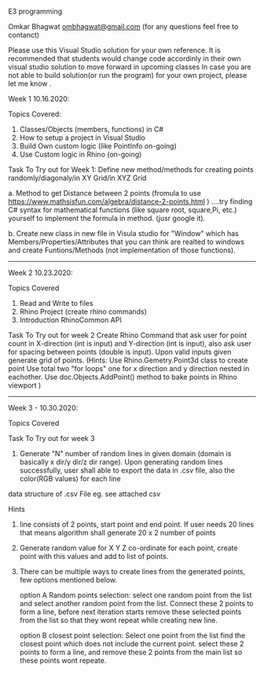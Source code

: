 E3 programming

Omkar Bhagwat ombhagwat@gmail.com (for any questions feel free to contanct)

Please use this Visual Studio solution for your own reference. It is recommended that students would change code accordinly in their own visual studio solution to move forward in upcoming classes In case you are not able to build solution(or run the program) for your own project, please let me know .

Week 1 10.16.2020:

Topics Covered:

1. Classes/Objects (members, functions) in C#
2. How to setup a project in Visual Studio
3. Build Own custom logic (like PointInfo on-going)
4. Use Custom logic in Rhino (on-going)

Task To Try out for Week 1:
Define new method/methods for creating points randomly/diagonaly/in XY Grid/in XYZ Grid

a. Method to get Distance between 2 points (fromula to use https://www.mathsisfun.com/algebra/distance-2-points.html )
....try finding C# syntax for mathematical functions (like square root, square,Pi, etc.) yourself to implement the formula in method. (jusr google it).

b. Create new class in new file in Visula studio for "Window" which has Members/Properties/Attributes that you can think are realted to windows and
create Funtions/Methods (not implementation of those functions).

---------------------------------------------------------------------------------------------------------------------------------------------------------------------------------------------------------------------------------------------------------------------------------------------------------------------------

Week 2 10.23.2020:

Topics Covered

1. Read and Write to files 
2. Rhino Project (create rhino commands)
3. Introduction RhinoCommon API

Task To Try out for week 2
Create Rhino Command that ask user for point count in X-direction (int is input) and Y-direction (int is input),
also ask user for spacing between points (double is input). Upon valid inputs given generate grid of points. 
(Hints: Use Rhino.Gemetry.Point3d class to create point Use total two "for loops" one for x direction and y direction nested in eachother.
Use doc.Objects.AddPoint() method to bake points in Rhino viewport )


---------------------------------------------------------------------------------------------------------------------------------------------------------------------------------------------------------------------------------------------------------------------------------------------------------------------------

Week 3 - 10.30.2020:

Topics Covered


Task To Try out for week 3
1) Generate "N" number of random lines in given domain (domain is basically x dir/y dir/z dir range). 
Upon generating random lines successfully, user shall able to export the data in .csv file, also the color(RGB values) for each line

data structure of .csv File
eg. see attached csv


Hints
1) line consists of 2 points, start point and end point. If user needs 20 lines that means algorithm shall generate 20 x 2 number of points 
2) Generate random value for X Y Z co-ordinate for each point, create point with this values and add to list of points.

3) There can be multiple ways to create lines from the generated points, few options mentioned below.	

			
	option A Random points selection:  select one random point from the list and select another random point from the list. 
					   Connect these 2 points to form a line, before next iteration starts
					   remove these selected points from the list so that they wont repeat while creating new line.

	option B closest point selection:  Select one point from the list find the closest point which does not include the current point.
					   select these 2 points to form a line, and remove these 2 points from the main list so these points wont repeate.
